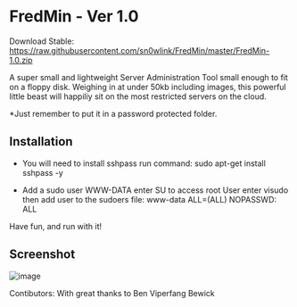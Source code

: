 # FredMin - Ver 1.0

Download Stable:
https://raw.githubusercontent.com/sn0wlink/FredMin/master/FredMin-1.0.zip

A super small and lightweight Server Administration Tool small enough to fit on a floppy disk.
Weighing in at under 50kb including images, this powerful little beast will happiliy sit on the most restricted servers on the cloud.

*Just remember to put it in a password protected folder.

## Installation
- You will need to install sshpass
run command: sudo apt-get install sshpass -y

- Add a sudo user WWW-DATA
enter SU to access root User
enter visudo
then add user to the sudoers file:
www-data ALL=(ALL) NOPASSWD: ALL

Have fun, and run with it!

## Screenshot

![image](https://raw.githubusercontent.com/sn0wlink/FredMin/master/screenshot.png)

Contibutors:
With great thanks to Ben Viperfang Bewick
